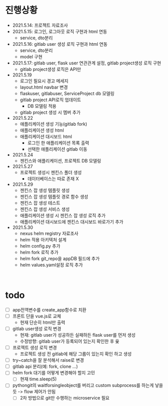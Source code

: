 # 진행상황
* 2021.5.14: 프로젝트 자료조사
* 2021.5.15: 로그인, 로그아웃 로직 구현과 html 연동
  * service, dto분리
* 2021.5.16: gitlab user 생성 로직 구현과 html 연동
  * service, dto분리
  * model 구현
* 2021.5.17: gitlab user, flask user 연관관계 설정, gitlab project생성 로직 구현
  * gitlab project생성 로직은 API만
* 2021.5.19
  * 로그인 필요시 경고 메세지 
  * layout.html navbar 변경
  * flaskuser, gitlabuser, ServiceProject db 모델링
  * gitlab project API로직 업데이트
    * DB 모델링 적용
  * gitlab project 생성 시 멤버 추가
* 2021.5.22
  * 애플리케이션 생성 기능(gitlab fork)
  * 애플리케이션 생성 html
  * 애플리케이션 대시보드 html
    * 로그인 한 애플리케이션 목록 출력
    * 선택한 애플리케이션 gitlab 이동
* 2021.5.24
  * 젠킨스와 애플리케이션, 프로젝트 DB 모델링
* 2021.5.27
  * 프로젝트 생성시 젠킨스 폴더 생성
    * 데이터베이스는 따로 존재 X
* 2021.5.29
  * 젠킨스 잡 생성 템플릿 생성
  * 젠킨스 잡 생성 템플릿 경로 함수 생성
  * 젠킨스 잡 생성 테스트
  * 젠킨스 잡 생성 서비스 생성
  * 애플리케이션 생성 시 젠킨스 잡 생성 로직 추가
  * 애플리케이션 대시보드에 젠킨스 대시보드 바로가기 추가
* 2021.5.30
  * nexus helm registry 자료조사
  * helm 적용 아키텍처 설계
  * helm config.py 추가
  * helm fork 로직 추가
  * helm fork git_repo을 appDB 필드에 추가
  * helm values.yaml설정 로직 추가

<br>

# todo
* [ ] app전역변수를 create_app함수로 치환
* [ ] 프론트 단을 vue.js로 교체
  * 현재 단순히 html만 출력
* [ ] gitlab user생성 로직 변경
  * 현재: gitlab user가 성공하든 실패하든 flask user를 먼저 생성 
  * 수정방향: gitlab user가 등록되어 있는지 확인한 후 윶
* [ ] 프로젝트 생성 로직 변경
  * 프로젝트 생성 전 gitlab에 해당 그룹이 있는지 확인 하고 생성
* [ ] try~catch을 잘 분석해서 raise로 변경
* [ ] gitlab api 분리(예: fork, clone ...)
* [ ] helm fork 대기를 어떻게 변경해야 할지 고민
  * [ ] 현재 time.sleep(5)
* [ ] pythongit의 waitforsingleobject를 버리고 custom subprocess를 하는게 낳을듯 -> flow 제어가 안됨
  * [ ] 2차 방법으로 git만 수행하는 microservice 필요